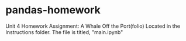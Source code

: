 # pandas-homework
Unit 4 Homework Assignment: A Whale Off the Port(folio)
Located in the Instructions folder.  The file is titled, "main.ipynb"
